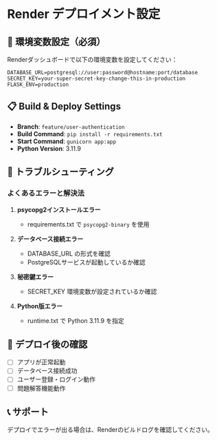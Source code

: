 # Render デプロイメント設定

## 🚀 環境変数設定（必須）

Renderダッシュボードで以下の環境変数を設定してください：

```
DATABASE_URL=postgresql://user:password@hostname:port/database
SECRET_KEY=your-super-secret-key-change-this-in-production  
FLASK_ENV=production
```

## 📋 Build & Deploy Settings

- **Branch**: `feature/user-authentication`
- **Build Command**: `pip install -r requirements.txt`
- **Start Command**: `gunicorn app:app`
- **Python Version**: 3.11.9

## 🔧 トラブルシューティング

### よくあるエラーと解決法

1. **psycopg2インストールエラー**
   - requirements.txt で `psycopg2-binary` を使用

2. **データベース接続エラー**
   - DATABASE_URL の形式を確認
   - PostgreSQLサービスが起動しているか確認

3. **秘密鍵エラー**
   - SECRET_KEY 環境変数が設定されているか確認

4. **Python版エラー**
   - runtime.txt で Python 3.11.9 を指定

## 🎯 デプロイ後の確認

- [ ] アプリが正常起動
- [ ] データベース接続成功
- [ ] ユーザー登録・ログイン動作
- [ ] 問題解答機能動作

## 📞 サポート

デプロイでエラーが出る場合は、Renderのビルドログを確認してください。